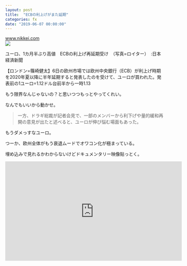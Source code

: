 ```yaml
---
layout: post
title:  "ECBの利上げがまた延期"
categories: fx
date: "2019-06-07 00:00:00"
---
```


<div class="card">
  <a href="https://www.nikkei.com/article/DGXMZO45805710W9A600C1000000/"></a>
  <div class="card__header">
    <a href="https://www.nikkei.com/article/DGXMZO45805710W9A600C1000000/">www.nikkei.com</a>
  </div>
  <div class="card__image">
    <img src="https://www.nikkei.com/content/pic/20190606/96958A9F889DE6E7EAE2E7E5E3E2E2E4E2E4E0E2E3EBE2E2E2E2E2E2-DSXMZO4580554006062019000001-PB1-1.jpg">
  </div>
  <div class="card__title">
    <p>ユーロ、1カ月半ぶり高値　ECBの利上げ再延期受け　（写真=ロイター）　:日本経済新聞</p>
  </div>
  <div class="card__description">
    <p>【ロンドン=篠崎健太】6日の欧州市場では欧州中央銀行（ECB）が利上げ時期を2020年夏以降に半年延期すると発表したのを受けて、ユーロが買われた。発表前の1ユーロ=1.12ドル台前半から一時1.13</p>
  </div>
</div>

もう限界なんじゃないの？と思いつつもっとやってくれい。

なんでもいいから動かせ。

> 一方、ドラギ総裁が記者会見で、一部のメンバーから利下げや量的緩和再開の意見が出たと述べると、ユーロが伸び悩む場面もあった。

もうダメっすなユーロ。

つーか、欧州全体がもう衰退ムードでオワコン化が極まっている。

埋め込みで見れるかわからないけどドキュメンタリー映像貼っとく。

<div class="google">
<iframe width="560" height="315" src="https://www.youtube.com/embed/K8X10gdWz-A" frameborder="0" allow="accelerometer; autoplay; encrypted-media; gyroscope; picture-in-picture" allowfullscreen></iframe>
</div>